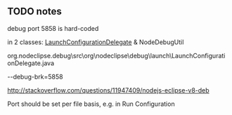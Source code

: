 
## 

## TODO notes

debug port 5858 is hard-coded

in 2 classes: [LaunchConfigurationDelegate](https://github.com/Nodeclipse/nodeclipse-1/blob/master/org.nodeclipse.debug/src/org/nodeclipse/debug/launch/LaunchConfigurationDelegate.java)
 & NodeDebugUtil

org.nodeclipse.debug\src\org\nodeclipse\debug\launch\LaunchConfigurationDelegate.java



--debug-brk=5858

http://stackoverflow.com/questions/11947409/nodejs-eclipse-v8-deb

Port should be set per file basis, e.g. in Run Configuration